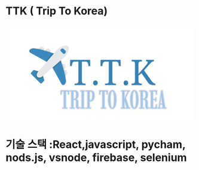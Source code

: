 <h1>TTK ( Trip To Korea)

![로고](./src/img/logo.png)



기술 스택 :React,javascript, pycham, nods.js, vsnode, firebase, selenium